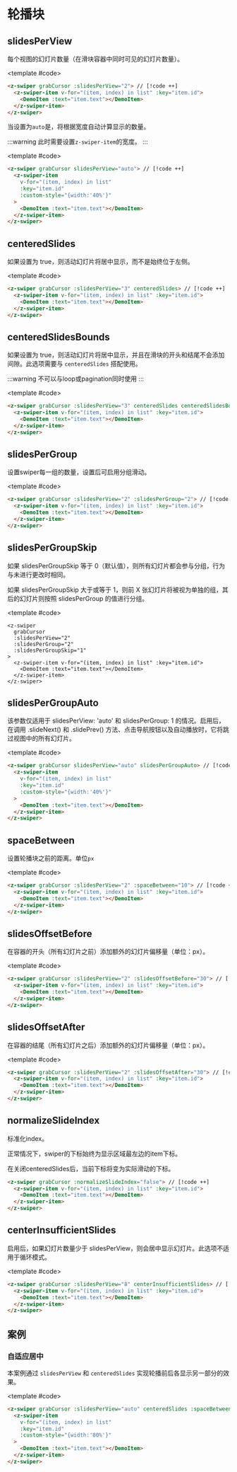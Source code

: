 # 轮播块

<script setup>
  import {
   ref
  } from 'vue';
  const list = ref(Array.from({
   length: 5
  }).map((item, index) => {
    return {
     text: `Slide ${index + 1}`,
     id: index + 1
    }
   }
  ))
</script>

## slidesPerView

每个视图的幻灯片数量（在滑块容器中同时可见的幻灯片数量）。

<ComponentInfo type="Number" value="1" :options="['auto']"></ComponentInfo>

<DemoBlock expanded>
<z-swiper grabCursor :slidesPerView="2">
  <z-swiper-item v-for="(item, index) in list" :key="item.id">
    <DemoItem :text="item.text"></DemoItem>
  </z-swiper-item>
</z-swiper>

<template #code>

```html
<z-swiper grabCursor :slidesPerView="2"> // [!code ++]
  <z-swiper-item v-for="(item, index) in list" :key="item.id">
    <DemoItem :text="item.text"></DemoItem>
  </z-swiper-item>
</z-swiper>
```

  </template>

</DemoBlock>

当设置为`auto`是，将根据宽度自动计算显示的数量。

:::warning
此时需要设置`z-swiper-item`的宽度。
:::

<DemoBlock expanded>
<z-swiper grabCursor slidesPerView="auto">
  <z-swiper-item v-for="(item, index) in list" :key="item.id" :custom-style="{width:'40%'}">
    <DemoItem :text="item.text"></DemoItem>
  </z-swiper-item>
</z-swiper>

<template #code>

```html
<z-swiper grabCursor slidesPerView="auto"> // [!code ++]
  <z-swiper-item
    v-for="(item, index) in list"
    :key="item.id"
    :custom-style="{width:'40%'}"
  >
    <DemoItem :text="item.text"></DemoItem>
  </z-swiper-item>
</z-swiper>
```

  </template>

</DemoBlock>

## centeredSlides

如果设置为 true，则活动幻灯片将居中显示，而不是始终位于左侧。

<ComponentInfo type="Boolean" value="false"></ComponentInfo>

<DemoBlock expanded>
<z-swiper grabCursor :slidesPerView="3" centeredSlides>
  <z-swiper-item v-for="(item, index) in list" :key="item.id">
    <DemoItem :text="item.text"></DemoItem>
  </z-swiper-item>
</z-swiper>

<template #code>

```html
<z-swiper grabCursor :slidesPerView="3" centeredSlides> // [!code ++]
  <z-swiper-item v-for="(item, index) in list" :key="item.id">
    <DemoItem :text="item.text"></DemoItem>
  </z-swiper-item>
</z-swiper>
```

  </template>

</DemoBlock>

## centeredSlidesBounds

如果设置为 true，则活动幻灯片将居中显示，并且在滑块的开头和结尾不会添加间隙。此选项需要与 `centeredSlides` 搭配使用。

:::warning
不可以与loop或pagination同时使用
:::

<ComponentInfo type="Boolean" value="false"></ComponentInfo>

<DemoBlock expanded>
<z-swiper grabCursor :slidesPerView="3" centeredSlides centeredSlidesBounds>
  <z-swiper-item v-for="(item, index) in list" :key="item.id">
    <DemoItem :text="item.text"></DemoItem>
  </z-swiper-item>
</z-swiper>

<template #code>

```html
<z-swiper grabCursor :slidesPerView="3" centeredSlides centeredSlidesBounds> // [!code ++]
  <z-swiper-item v-for="(item, index) in list" :key="item.id">
    <DemoItem :text="item.text"></DemoItem>
  </z-swiper-item>
</z-swiper>
```

  </template>

</DemoBlock>

## slidesPerGroup

设置swiper每一组的数量，设置后可启用分组滑动。

<ComponentInfo type="Number" value="1"></ComponentInfo>

<DemoBlock expanded>
<z-swiper grabCursor :slidesPerView="2" :slidesPerGroup="2">
  <z-swiper-item v-for="(item, index) in list" :key="item.id">
    <DemoItem :text="item.text"></DemoItem>
  </z-swiper-item>
</z-swiper>

<template #code>

```html
<z-swiper grabCursor :slidesPerView="2" :slidesPerGroup="2"> // [!code ++]
  <z-swiper-item v-for="(item, index) in list" :key="item.id">
    <DemoItem :text="item.text"></DemoItem>
  </z-swiper-item>
</z-swiper>
```

  </template>

</DemoBlock>

## slidesPerGroupSkip

如果 slidesPerGroupSkip 等于 0（默认值），则所有幻灯片都会参与分组，行为与未进行更改时相同。

如果 slidesPerGroupSkip 大于或等于 1，则前 X 张幻灯片将被视为单独的组，其后的幻灯片则按照 slidesPerGroup 的值进行分组。

<ComponentInfo type="Boolean" value="false"></ComponentInfo>

<DemoBlock expanded>
<z-swiper grabCursor :slidesPerView="2" :slidesPerGroup="2" :slidesPerGroupSkip="1">
  <z-swiper-item v-for="(item, index) in list" :key="item.id">
    <DemoItem :text="item.text"></DemoItem>
  </z-swiper-item>
</z-swiper>

<template #code>

```html{3-5}
<z-swiper
  grabCursor
  :slidesPerView="2"
  :slidesPerGroup="2"
  :slidesPerGroupSkip="1"
>
  <z-swiper-item v-for="(item, index) in list" :key="item.id">
    <DemoItem :text="item.text"></DemoItem>
  </z-swiper-item>
</z-swiper>
```

  </template>

</DemoBlock>

## slidesPerGroupAuto

该参数仅适用于 slidesPerView: 'auto' 和 slidesPerGroup: 1 的情况。启用后，在调用 .slideNext() 和 .slidePrev() 方法、点击导航按钮以及自动播放时，它将跳过视图中的所有幻灯片。

<ComponentInfo type="Boolean" value="false"></ComponentInfo>

<DemoBlock expanded>
<z-swiper grabCursor slidesPerView="auto" slidesPerGroupAuto>
  <z-swiper-item v-for="(item, index) in list" :key="item.id" :custom-style="{width:'40%'}">
    <DemoItem :text="item.text"></DemoItem>
  </z-swiper-item>
</z-swiper>

<template #code>

```html
<z-swiper grabCursor slidesPerView="auto" slidesPerGroupAuto> // [!code ++]
  <z-swiper-item
    v-for="(item, index) in list"
    :key="item.id"
    :custom-style="{width:'40%'}"
  >
    <DemoItem :text="item.text"></DemoItem>
  </z-swiper-item>
</z-swiper>
```

  </template>

</DemoBlock>

## spaceBetween

设置轮播块之前的距离。单位`px`

<ComponentInfo type="Number" value="0"></ComponentInfo>

<DemoBlock expanded>
<z-swiper grabCursor :slidesPerView="2" :spaceBetween="10">
  <z-swiper-item v-for="(item, index) in list" :key="item.id">
    <DemoItem :text="item.text"></DemoItem>
  </z-swiper-item>
</z-swiper>

<template #code>

```html
<z-swiper grabCursor :slidesPerView="2" :spaceBetween="10"> // [!code ++]
  <z-swiper-item v-for="(item, index) in list" :key="item.id">
    <DemoItem :text="item.text"></DemoItem>
  </z-swiper-item>
</z-swiper>
```

  </template>

</DemoBlock>

## slidesOffsetBefore

在容器的开头（所有幻灯片之前）添加额外的幻灯片偏移量（单位：px）。

<ComponentInfo type="Number" value="0"></ComponentInfo>

<DemoBlock expanded>
<z-swiper grabCursor :slidesPerView="2" :slidesOffsetBefore="30">
  <z-swiper-item v-for="(item, index) in list" :key="item.id">
    <DemoItem :text="item.text"></DemoItem>
  </z-swiper-item>
</z-swiper>

<template #code>

```html
<z-swiper grabCursor :slidesPerView="2" :slidesOffsetBefore="30"> // [!code ++]
  <z-swiper-item v-for="(item, index) in list" :key="item.id">
    <DemoItem :text="item.text"></DemoItem>
  </z-swiper-item>
</z-swiper>
```

  </template>

</DemoBlock>

## slidesOffsetAfter

在容器的结尾（所有幻灯片之后）添加额外的幻灯片偏移量（单位：px）。

<ComponentInfo type="Number" value="0"></ComponentInfo>

<DemoBlock expanded>
<z-swiper grabCursor :slidesPerView="2" :slidesOffsetAfter="30">
  <z-swiper-item v-for="(item, index) in list" :key="item.id">
    <DemoItem :text="item.text"></DemoItem>
  </z-swiper-item>
</z-swiper>

<template #code>

```html
<z-swiper grabCursor :slidesPerView="2" :slidesOffsetAfter="30"> // [!code ++]
  <z-swiper-item v-for="(item, index) in list" :key="item.id">
    <DemoItem :text="item.text"></DemoItem>
  </z-swiper-item>
</z-swiper>
```

  </template>

</DemoBlock>

## normalizeSlideIndex

标准化index。

正常情况下，swiper的下标始终为显示区域最左边的item下标。

在关闭centeredSlides后，当前下标将变为实际滑动的下标。

```html
<z-swiper grabCursor :normalizeSlideIndex="false"> // [!code ++]
  <z-swiper-item v-for="(item, index) in list" :key="item.id">
    <DemoItem :text="item.text"></DemoItem>
  </z-swiper-item>
</z-swiper>
```

## centerInsufficientSlides

启用后，如果幻灯片数量少于 slidesPerView，则会居中显示幻灯片。此选项不适用于循环模式。

<ComponentInfo type="Boolean" value="false"></ComponentInfo>

<DemoBlock expanded>
<z-swiper grabCursor :slidesPerView="8" centerInsufficientSlides>
  <z-swiper-item v-for="(item, index) in list" :key="item.id">
    <DemoItem :text="item.text"></DemoItem>
  </z-swiper-item>
</z-swiper>

<template #code>

```html
<z-swiper grabCursor :slidesPerView="8" centerInsufficientSlides> // [!code ++]
  <z-swiper-item v-for="(item, index) in list" :key="item.id">
    <DemoItem :text="item.text"></DemoItem>
  </z-swiper-item>
</z-swiper>
```

  </template>

</DemoBlock>

## 案例

### 自适应居中

本案例通过 `slidesPerView` 和 `centeredSlides` 实现轮播前后各显示另一部分的效果。

<DemoBlock expanded>
<z-swiper grabCursor slidesPerView="auto" centeredSlides :spaceBetween="10">
  <z-swiper-item v-for="(item, index) in list" :key="item.id" :custom-style="{width:'80%'}">
    <DemoItem :text="item.text"></DemoItem>
  </z-swiper-item>
</z-swiper>

<template #code>

```html
<z-swiper grabCursor :slidesPerView="auto" centeredSlides :spaceBetween="10"> // [!code ++]
  <z-swiper-item
    v-for="(item, index) in list"
    :key="item.id"
    :custom-style="{width:'80%'}"
  >
    <DemoItem :text="item.text"></DemoItem>
  </z-swiper-item>
</z-swiper>
```

  </template>

</DemoBlock>
